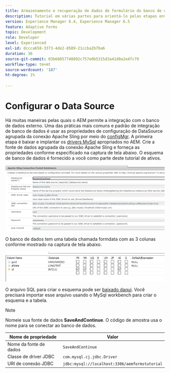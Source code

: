 ```yaml
---
title: Armazenamento e recuperação de dados de formulário do banco de dados MySQL - Configurar o Data Source
description: Tutorial em várias partes para orientá-lo pelas etapas envolvidas no armazenamento e na recuperação de dados de formulário
version: Experience Manager 6.4, Experience Manager 6.5
feature: Adaptive Forms
topic: Development
role: Developer
level: Experienced
exl-id: dccca658-3373-4de2-8589-21ccba2b7ba6
duration: 36
source-git-commit: 03b68057748892c757e0b5315d3a41d0a2e4fc79
workflow-type: tm+mt
source-wordcount: '187'
ht-degree: 1%

---
```


# Configurar o Data Source

Há muitas maneiras pelas quais o AEM permite a integração com o banco de dados externo. Uma das práticas mais comuns e padrão de integração de banco de dados é usar as propriedades de configuração de DataSource agrupada da conexão Apache Sling por meio do [configMgr](http://localhost:4502/system/console/configMgr).
A primeira etapa é baixar e implantar os [drivers MySql](https://mvnrepository.com/artifact/mysql/mysql-connector-java) apropriados no AEM.
Crie a fonte de dados agrupada da conexão Apache Sling e forneça as propriedades conforme especificado na captura de tela abaixo. O esquema de banco de dados é fornecido a você como parte deste tutorial de ativos.

![fonte-de-dados](assets/save-continue.PNG)

O banco de dados tem uma tabela chamada formdata com as 3 colunas conforme mostrado na captura de tela abaixo.

![banco de dados](assets/data-base-tables.PNG)

O arquivo SQL para criar o esquema pode ser [baixado daqui](assets/form-data-db.sql). Você precisará importar esse arquivo usando o MySql workbench para criar o esquema e a tabela.

>[!NOTE]
>Nomeie sua fonte de dados **SaveAndContinue**. O código de amostra usa o nome para se conectar ao banco de dados.

| Nome de propriedade | Valor |
| ------------------------|---------------------------------------|
| Nome da fonte de dados | `SaveAndContinue` |
| Classe de driver JDBC | `com.mysql.cj.jdbc.Driver` |
| URI de conexão JDBC | `jdbc:mysql://localhost:3306/aemformstutorial` |
